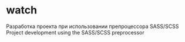 # watch
Разработка проекта при использовании препроцессора SASS/SCSS
Project development using the SASS/SCSS preprocessor

